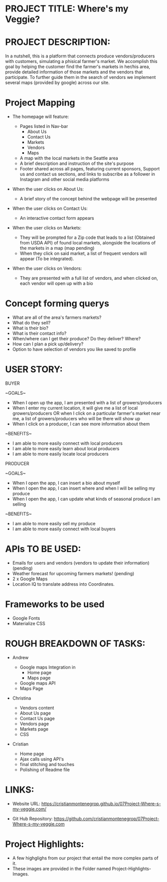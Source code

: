 
# PROJECT TITLE: Where's my Veggie?

# PROJECT DESCRIPTION:

In a nutshell, this is a platform that connects produce vendors/producers with customers, simulating a phisical farmer's market.
We accomplish this goal by helping the customer find the farmer's markets in her/his area, provide detailed information of those markets and the vendors that participate. To further guide them in the search of vendors we implement several maps (provided by google) across our site.

# Project Mapping

- The homepage will feature:
    - Pages listed in Nav-bar
        - About Us 
        - Contact Us
        - Markets 
        - Vendors 
        - Maps
    - A map with the local markets in the Seattle area
    - A brief description and instruction of the site's purpose
    - Footer shared across all pages, featuring current sponsors, Support us and contact us sections, and links to subscribe as a follower in Instagram and other social media platforms

- When the user clicks on About Us:
    - A brief story of the concept behind the webpage will be presented

- When the user clicks on Contact Us:
    - An interactive contact form appears

- When the user clicks on Markets: 
    - They will be prompted for a Zip code that leads to a list (Obtained from USDA API) of found local markets, alongside the locations of the markets in a map (map pending)
    - When they click on said market, a list of frequent vendors will appear (To be integrated).

- When the user clicks on Vendors:
    - They are presented with a full list of vendors, and when clicked on, each vendor will open up with a bio


# Concept forming querys

- What are all of the area's farmers markets? 
- What do they sell?
- What is their bio?
- What is their contact info?
- When/where can I get their produce? Do they deliver? Where?
- How can I plan a pick up/delivery?
- Option to have selection of vendors you like saved to profile


# USER STORY:

BUYER

~GOALS~

- When I open up the app, I am presented with a list of growers/producers
- When I enter my current location, it will give me a list of local growers/producers OR when I click on a particular farmer's market near me, a list of        growers/producers who will be there will show up
- When I click on a producer, I can see more information about them

~BENEFITS~

- I am able to more easily connect with local producers
- I am able to more easily learn about local producers
- I am able to more easily locate local producers


PRODUCER

~GOALS~

- When I open the app, I can insert a bio about myself
- When I open the app, I can insert where and when I will be selling my produce
- When I open the app, I can update what kinds of seasonal produce I am selling

~BENEFITS~

- I am able to more easily sell my produce
- I am able to more easily connect with local buyers


# APIs TO BE USED:

- Emails for users and vendors (vendors to update their information) (pending)
- Weather forecast for upcoming farmers markets! (pending)
- 2 x Google Maps
- Location IQ to translate address into Coordinates.


# Frameworks to be used

- Google Fonts
- Materialize CSS


# ROUGH BREAKDOWN OF TASKS:

- Andrew

    - Google maps Integration in
        - Home page
        - Maps page
    - Google maps API
    - Maps Page

- Christina

    - Vendors content
    - About Us page
    - Contact Us page
    - Vendors page
    - Markets page
    - CSS

- Cristian 

    - Home page
    - Ajax calls using API's
    - final stitching and touches
    - Polishing of Readme file
    
     

# LINKS:

- Website URL:
    https://cristianmontenegrop.github.io/07Project-Where-s-my-veggie.com/

- Git Hub Repository: 
    https://github.com/cristianmontenegrop/07Project-Where-s-my-veggie.com



# Project Highlights:

- A few highglighs from our project that entail the more complex parts of it.
- These images are provided in the Folder named Project-Highlights-Images.


